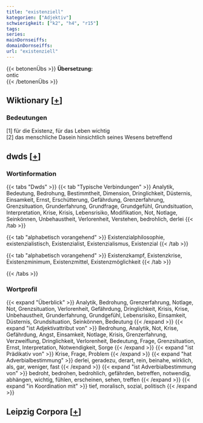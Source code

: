 ```yaml
---
title: "existenziell"
kategorien: ["Adjektiv"]
schwierigkeit: ["k2", "h4", "r15"]
tags:
series:
mainDornseiffs:
domainDornseiffs:
url: "existenziell"
---
```


{{< betonenÜbs >}}
**Übersetzung:**  
ontic  
{{< /betonenÜbs >}}

## Wiktionary [[+](https://de.wiktionary.org/wiki/existenziell)]

### Bedeutungen
[1] für die Existenz, für das Leben wichtig  
[2] das menschliche Dasein hinsichtlich seines Wesens betreffend  



## dwds [[+](https://www.dwds.de/wb/existenziell)]

### Wortinformation
{{< tabs "Dwds" >}}
{{< tab "Typische Verbindungen" >}}
Analytik, Bedeutung, Bedrohung, Bestimmtheit, Dimension, Dringlichkeit, Düsternis, Einsamkeit, Ernst, Erschütterung, Gefährdung, Grenzerfahrung, Grenzsituation, Grunderfahrung, Grundfrage, Grundgefühl, Grundsituation, Interpretation, Krise, Krisis, Lebensrisiko, Modifikation, Not, Notlage, Seinkönnen, Unbehaustheit, Verlorenheit, Verstehen, bedrohlich, derlei
{{< /tab >}}

{{< tab "alphabetisch vorangehend" >}}
Existenzialphilosophie, existenzialistisch, Existenzialist, Existenzialismus, Existenzial
{{< /tab >}}

{{< tab "alphabetisch vorangehend" >}}
Existenzkampf, Existenzkrise, Existenzminimum, Existenzmittel, Existenzmöglichkeit
{{< /tab >}}

{{< /tabs >}}

### Wortprofil
{{< expand "Überblick" >}} Analytik, Bedrohung, Grenzerfahrung, Notlage, Not, Grenzsituation, Verlorenheit, Gefährdung, Dringlichkeit, Krisis, Krise, Unbehaustheit, Grunderfahrung, Grundgefühl, Lebensrisiko, Einsamkeit, Düsternis, Grundsituation, Seinkönnen, Bedeutung {{< /expand >}}
{{< expand "ist Adjektivattribut von" >}} Bedrohung, Analytik, Not, Krise, Gefährdung, Angst, Einsamkeit, Notlage, Krisis, Grenzerfahrung, Verzweiflung, Dringlichkeit, Verlorenheit, Bedeutung, Frage, Grenzsituation, Ernst, Interpretation, Notwendigkeit, Sorge {{< /expand >}}
{{< expand "ist Prädikativ von" >}} Krise, Frage, Problem {{< /expand >}}
{{< expand "hat Adverbialbestimmung" >}} derlei, geradezu, derart, rein, beinahe, wirklich, als, gar, weniger, fast {{< /expand >}}
{{< expand "ist Adverbialbestimmung von" >}} bedroht, bedrohen, bedrohlich, gefährden, betreffen, notwendig, abhängen, wichtig, fühlen, erscheinen, sehen, treffen {{< /expand >}}
{{< expand "in Koordination mit" >}} tief, moralisch, sozial, politisch {{< /expand >}}

## Leipzig Corpora [[+](https://corpora.uni-leipzig.de/en/res?word=existenziell&corpusId=deu_newscrawl-public_2018)]


